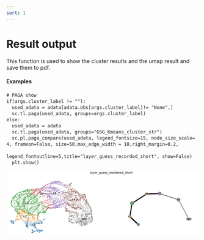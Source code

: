 ```yaml
---
sort: 1
---
```


# Result output

This function is used to show the cluster results and the umap result and save them to pdf.

#### Examples

```
# PAGA show
if(args.cluster_label != ""):
  used_adata = adata[adata.obs[args.cluster_label]!= "None",]
  sc.tl.paga(used_adata, groups=args.cluster_label)
else:
  used_adata = adata
  sc.tl.paga(used_adata, groups="GSG_Kmeans_cluster_str")
  sc.pl.paga_compare(used_adata, legend_fontsize=15, node_size_scale= 4, frameon=False, size=50,max_edge_width = 10,right_margin=0.2,
                        legend_fontoutline=5,title="layer_guess_recorded_short", show=False)
  plt.show()
```

<img src="../pics/paga.jpg">



